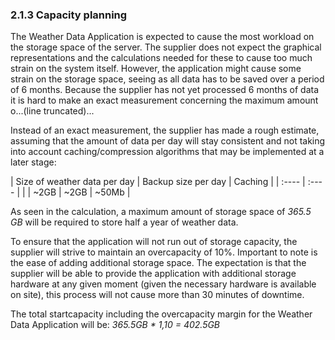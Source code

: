 ### 2.1.3 Capacity planning

The Weather Data Application is expected to cause the most workload on the storage space of the server. The supplier does not expect the graphical representations and the calculations needed for these to cause too much strain on the system itself. However, the application might cause some strain on the storage space, seeing as all data has to be saved over a period of 6 months. Because the supplier has not yet processed 6 months of data it is hard to make an exact measurement concerning the maximum amount o...(line truncated)...

Instead of an exact measurement, the supplier has made a rough estimate, assuming that the amount of data per day will stay consistent and not taking into account caching/compression algorithms that may be implemented at a later stage: 

| Size of weather data per day | Backup size per day | Caching |
| :----                        | :----               |         |
| ~2GB                         | ~2GB                | ~50Mb   |

As seen in the calculation, a maximum amount of storage space of _365.5 GB_ will be required to store half a year of weather data. 

To ensure that the application will not run out of storage capacity, the supplier will strive to maintain an overcapacity of 10%. Important to note is the ease of adding additional storage space. The expectation is that the supplier will be able to provide the application with additional storage hardware at any given moment (given the necessary hardware is available on site), this process will not cause more than 30 minutes of downtime.

The total startcapacity including the overcapacity margin for the Weather Data Application will be: _365.5GB * 1,10 = 402.5GB_

